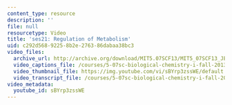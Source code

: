```yaml
---
content_type: resource
description: ''
file: null
resourcetype: Video
title: 'ses21: Regulation of Metabolism'
uid: c292d568-9225-8b2e-2763-86dabaa38bc3
video_files:
  archive_url: http://archive.org/download/MIT5.07SCF13/MIT5_07SCF13_JE-Ses21_300k.mp4
  video_captions_file: /courses/5-07sc-biological-chemistry-i-fall-2013/ac19ef71f98b581790ccaf5901ad37d7_sBYrp3zssWE.vtt
  video_thumbnail_file: https://img.youtube.com/vi/sBYrp3zssWE/default.jpg
  video_transcript_file: /courses/5-07sc-biological-chemistry-i-fall-2013/879c7ba49b62f944c24f687d962a821a_sBYrp3zssWE.pdf
video_metadata:
  youtube_id: sBYrp3zssWE
---
```

